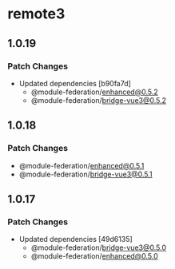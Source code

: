 # remote3

## 1.0.19

### Patch Changes

- Updated dependencies [b90fa7d]
  - @module-federation/enhanced@0.5.2
  - @module-federation/bridge-vue3@0.5.2

## 1.0.18

### Patch Changes

- @module-federation/enhanced@0.5.1
- @module-federation/bridge-vue3@0.5.1

## 1.0.17

### Patch Changes

- Updated dependencies [49d6135]
  - @module-federation/bridge-vue3@0.5.0
  - @module-federation/enhanced@0.5.0
